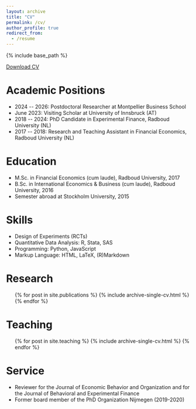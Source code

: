 ```yaml
---
layout: archive
title: "CV"
permalink: /cv/
author_profile: true
redirect_from:
  - /resume
---
```


{% include base_path %}

[Download CV](https://drive.google.com/file/d/1776L58Iz58RC0eNaQkvMIO8yRKn6lrF5/view?usp=drive_link)

Academic Positions
======
* 2024 -- 2026: Postdoctoral Researcher at Montpellier Business School
* June 2023: Visiting Scholar at University of Innsbruck (AT)
* 2018 -- 2024: PhD Candidate in Experimental Finance, Radboud University (NL)
* 2017 -- 2018: Research and Teaching Assistant in Financial Economics, Radboud University (NL)

Education
======
* M.Sc. in Financial Economics (cum laude), Radboud University, 2017
* B.Sc. in International Economics & Business (cum laude), Radboud University, 2016
* Semester abroad at Stockholm University, 2015

Skills
======
* Design of Experiments (RCTs)
* Quantitative Data Analysis: R, Stata, SAS
* Programming: Python, JavaScript
* Markup Language: HTML, LaTeX, (R)Markdown

Research
======
  <ul>{% for post in site.publications %}
    {% include archive-single-cv.html %}
  {% endfor %}</ul>
  
  
Teaching
======
  <ul>{% for post in site.teaching %}
    {% include archive-single-cv.html %}
  {% endfor %}</ul>
  
Service
======
<!--- * Social Media Manager at the Society for Experimental Finance --->
* Reviewer for the Journal of Economic Behavior and Organization and for the Journal of Behavioral and Experimental Finance 
* Former board member of the PhD Organization Nijmegen (2019-2020)
